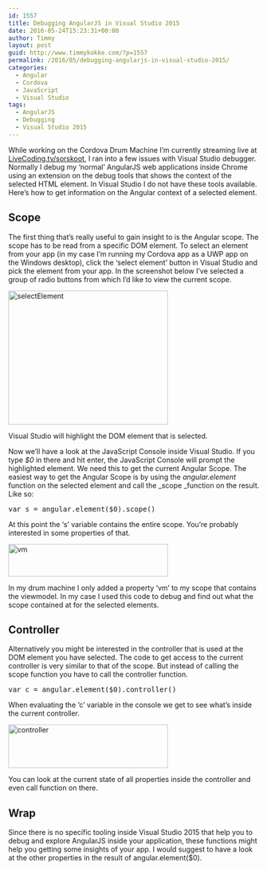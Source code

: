 ```yaml
---
id: 1557
title: Debugging AngularJS in Visual Studio 2015
date: 2016-05-24T15:23:31+00:00
author: Timmy
layout: post
guid: http://www.timmykokke.com/?p=1557
permalink: /2016/05/debugging-angularjs-in-visual-studio-2015/
categories:
  - Angular
  - Cordova
  - JavaScript
  - Visual Studio
tags:
  - AngularJS
  - Debugging
  - Visual Studio 2015
---
```

While working on the Cordova Drum Machine I&#8217;m currently streaming live at <a href="http://LiveCoding.tv/sorskoot" target="_blank">LiveCoding.tv/sorskoot</a>, I ran into a few issues with Visual Studio debugger. Normally I debug my &#8216;normal&#8217; AngularJS web applications inside Chrome using an extension on the debug tools that shows the context of the selected HTML element. In Visual Studio I do not have these tools available. Here&#8217;s how to get information on the Angular context of a selected element.

## Scope

The first thing that&#8217;s really useful to gain insight to is the Angular scope. The scope has to be read from a specific DOM element. To select an element from your app (in my case I&#8217;m running my Cordova app as a UWP app on the Windows desktop), click the &#8216;select element&#8217; button in Visual Studio and pick the element from your app. In the screenshot below I&#8217;ve selected a group of radio buttons from which I&#8217;d like to view the current scope.

<a href="https://i2.wp.com/www.timmykokke.com/wp-content/uploads/2016/05/selectElement.png" target="_blank"><img class="alignnone size-large wp-image-1559" src="https://i0.wp.com/www.timmykokke.com/wp-content/uploads/2016/05/selectElement-1024x858.png?resize=320%2C268" alt="selectElement" width="320" height="268" srcset="https://i2.wp.com/www.timmykokke.com/wp-content/uploads/2016/05/selectElement.png?resize=1024%2C858&ssl=1 1024w, https://i2.wp.com/www.timmykokke.com/wp-content/uploads/2016/05/selectElement.png?resize=300%2C251&ssl=1 300w, https://i2.wp.com/www.timmykokke.com/wp-content/uploads/2016/05/selectElement.png?resize=768%2C643&ssl=1 768w, https://i2.wp.com/www.timmykokke.com/wp-content/uploads/2016/05/selectElement.png?w=1060&ssl=1 1060w, https://i2.wp.com/www.timmykokke.com/wp-content/uploads/2016/05/selectElement.png?w=640&ssl=1 640w, https://i2.wp.com/www.timmykokke.com/wp-content/uploads/2016/05/selectElement.png?w=960&ssl=1 960w" sizes="(min-width: 900px) 600px, 900px" data-recalc-dims="1" /></a>

Visual Studio will highlight the DOM element that is selected.

Now we&#8217;ll have a look at the JavaScript Console inside Visual Studio. If you type _$0_ in there and hit enter, the JavaScript Console will prompt the highlighted element. We need this to get the current Angular Scope. The easiest way to get the Angular Scope is by using the _angular.element_ function on the selected element and call the _scope _function on the result. Like so:

<pre class="brush:javascript">var s = angular.element($0).scope()</pre>

At this point the &#8216;s&#8217; variable contains the entire scope. You&#8217;re probably interested in some properties of that.

<a href="https://i1.wp.com/www.timmykokke.com/wp-content/uploads/2016/05/vm.png" target="_blank"><img class="alignnone size-large wp-image-1561" src="https://i0.wp.com/www.timmykokke.com/wp-content/uploads/2016/05/vm-1024x208.png?resize=320%2C65" alt="vm" width="320" height="65" srcset="https://i1.wp.com/www.timmykokke.com/wp-content/uploads/2016/05/vm.png?resize=1024%2C208&ssl=1 1024w, https://i1.wp.com/www.timmykokke.com/wp-content/uploads/2016/05/vm.png?resize=300%2C61&ssl=1 300w, https://i1.wp.com/www.timmykokke.com/wp-content/uploads/2016/05/vm.png?resize=768%2C156&ssl=1 768w, https://i1.wp.com/www.timmykokke.com/wp-content/uploads/2016/05/vm.png?w=1360&ssl=1 1360w, https://i1.wp.com/www.timmykokke.com/wp-content/uploads/2016/05/vm.png?w=640&ssl=1 640w, https://i1.wp.com/www.timmykokke.com/wp-content/uploads/2016/05/vm.png?w=960&ssl=1 960w" sizes="(min-width: 900px) 600px, 900px" data-recalc-dims="1" /></a>

In my drum machine I only added a property &#8216;vm&#8217; to my scope that contains the viewmodel. In my case I used this code to debug and find out what the scope contained at for the selected elements.

## Controller

Alternatively you might be interested in the controller that is used at the DOM element you have selected. The code to get access to the current controller is very similar to that of the scope. But instead of calling the scope function you have to call the controller function.

<pre class="brush:javascript">var c = angular.element($0).controller()</pre>

When evaluating the &#8216;c&#8217; variable in the console we get to see what&#8217;s inside the current controller.

<a href="https://i0.wp.com/www.timmykokke.com/wp-content/uploads/2016/05/controller.png" target="_blank"><img class="alignnone size-large wp-image-1563" src="https://i2.wp.com/www.timmykokke.com/wp-content/uploads/2016/05/controller-1024x277.png?resize=320%2C87" alt="controller" width="320" height="87" srcset="https://i0.wp.com/www.timmykokke.com/wp-content/uploads/2016/05/controller.png?resize=1024%2C277&ssl=1 1024w, https://i0.wp.com/www.timmykokke.com/wp-content/uploads/2016/05/controller.png?resize=300%2C81&ssl=1 300w, https://i0.wp.com/www.timmykokke.com/wp-content/uploads/2016/05/controller.png?resize=768%2C208&ssl=1 768w, https://i0.wp.com/www.timmykokke.com/wp-content/uploads/2016/05/controller.png?w=1360&ssl=1 1360w, https://i0.wp.com/www.timmykokke.com/wp-content/uploads/2016/05/controller.png?w=640&ssl=1 640w, https://i0.wp.com/www.timmykokke.com/wp-content/uploads/2016/05/controller.png?w=960&ssl=1 960w" sizes="(min-width: 900px) 600px, 900px" data-recalc-dims="1" /></a>

You can look at the current state of all properties inside the controller and even call function on there.

## Wrap

Since there is no specific tooling inside Visual Studio 2015 that help you to debug and explore AngularJS inside your application, these functions might help you getting some insights of your app. I would suggest to have a look at the other properties in the result of angular.element($0).

&nbsp;